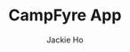 ---
title: CampFyre App
pubDate: 2024-01-09
projectDuration: 1 Week
isDraft: true
description: A Rental Website
author: Jackie Ho
category: UX/UI
thumbnail: "../../images/portfolio/campsite/campsite.jpg"
alt: campsite
technology: hello
---